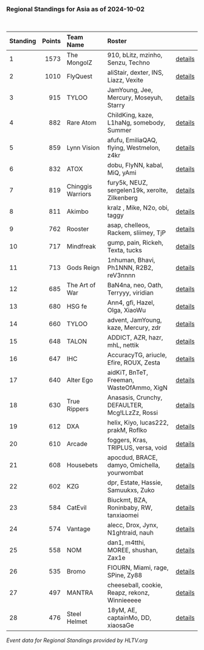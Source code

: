 ### Regional Standings for Asia as of 2024-10-02<br />
<br />

| Standing | Points | Team Name         | Roster                                         |                                                                                                      |
| :- | -: | :- | :- | :- |
| 1        |   1573 | The MongolZ       | 910, bLitz, mzinho, Senzu, Techno              | [details](details/2024_10_02/0009--the_mongolz--910-blitz-mzinho-senzu-techno.md)                    |
| 2        |   1010 | FlyQuest          | aliStair, dexter, INS, Liazz, Vexite           | [details](details/2024_10_02/0049--flyquest--alistair-dexter-ins-liazz-vexite.md)                    |
| 3        |    915 | TYLOO             | JamYoung, Jee, Mercury, Moseyuh, Starry        | [details](details/2024_10_02/0073--tyloo--jamyoung-jee-mercury-moseyuh-starry.md)                    |
| 4        |    882 | Rare Atom         | ChildKing, kaze, L1haNg, somebody, Summer      | [details](details/2024_10_02/0085--rare_atom--childking-kaze-l1hang-somebody-summer.md)              |
| 5        |    859 | Lynn Vision       | afufu, EmiliaQAQ, flying, Westmelon, z4kr      | [details](details/2024_10_02/0094--lynn_vision--afufu-emiliaqaq-flying-westmelon-z4kr.md)            |
| 6        |    832 | ATOX              | dobu, FlyNN, kabal, MiQ, yAmi                  | [details](details/2024_10_02/0100--atox--dobu-flynn-kabal-miq-yami.md)                               |
| 7        |    819 | Chinggis Warriors | fury5k, NEUZ, sergelen19k, xerolte, Zilkenberg | [details](details/2024_10_02/0104--chinggis_warriors--fury5k-neuz-sergelen19k-xerolte-zilkenberg.md) |
| 8        |    811 | Akimbo            | kralz , Mike, N2o, obi, taggy                  | [details](details/2024_10_02/0110--akimbo--kralz_-mike-n2o-obi-taggy.md)                             |
| 9        |    762 | Rooster           | asap, chelleos, Rackem, sliimey, TjP           | [details](details/2024_10_02/0126--rooster--asap-chelleos-rackem-sliimey-tjp.md)                     |
| 10       |    717 | Mindfreak         | gump, pain, Rickeh, Texta, tucks               | [details](details/2024_10_02/0140--mindfreak--gump-pain-rickeh-texta-tucks.md)                       |
| 11       |    713 | Gods Reign        | 1nhuman, Bhavi, Ph1NNN, R2B2, reV3nnnn         | [details](details/2024_10_02/0143--gods_reign--1nhuman-bhavi-ph1nnn-r2b2-rev3nnnn.md)                |
| 12       |    685 | The Art of War    | BaN4na, neo, Oath, Terryyy, viridian           | [details](details/2024_10_02/0155--the_art_of_war--ban4na-neo-oath-terryyy-viridian.md)              |
| 13       |    680 | HSG fe            | Ann4, gfi, Hazel, Olga, XiaoWu                 | [details](details/2024_10_02/0157--hsg_fe--ann4-gfi-hazel-olga-xiaowu.md)                            |
| 14       |    660 | TYLOO             | advent, JamYoung, kaze, Mercury, zdr           | [details](details/2024_10_02/0167--tyloo--advent-jamyoung-kaze-mercury-zdr.md)                       |
| 15       |    648 | TALON             | ADDICT, AZR, hazr, mhL, nettik                 | [details](details/2024_10_02/0170--talon--addict-azr-hazr-mhl-nettik.md)                             |
| 16       |    647 | IHC               | AccuracyTG, ariucle, Efire, ROUX, Zesta        | [details](details/2024_10_02/0172--ihc--accuracytg-ariucle-efire-roux-zesta.md)                      |
| 17       |    640 | Alter Ego         | aidKiT, BnTeT, Freeman, WasteOfAmmo, XigN      | [details](details/2024_10_02/0175--alter_ego--aidkit-bntet-freeman-wasteofammo-xign.md)              |
| 18       |    630 | True Rippers      | Anasasis, Crunchy, DEFAULTER, Mcg!LLzZz, Rossi | [details](details/2024_10_02/0181--true_rippers--anasasis-crunchy-defaulter-mcg_llzzz-rossi.md)      |
| 19       |    612 | DXA               | helix, Kiyo, lucas222, prakM, Roflko           | [details](details/2024_10_02/0191--dxa--helix-kiyo-lucas222-prakm-roflko.md)                         |
| 20       |    610 | Arcade            | foggers, Kras, TRIPLUS, versa, void            | [details](details/2024_10_02/0192--arcade--foggers-kras-triplus-versa-void.md)                       |
| 21       |    608 | Housebets         | apocdud, BRACE, damyo, Omichella, yourwombat   | [details](details/2024_10_02/0196--housebets--apocdud-brace-damyo-omichella-yourwombat.md)           |
| 22       |    602 | KZG               | dpr, Estate, Hassie, Samuukxs, Zuko            | [details](details/2024_10_02/0200--kzg--dpr-estate-hassie-samuukxs-zuko.md)                          |
| 23       |    584 | CatEvil           | Biuckmt, BZA, Roninbaby, RW, tanxiaomei        | [details](details/2024_10_02/0205--catevil--biuckmt-bza-roninbaby-rw-tanxiaomei.md)                  |
| 24       |    574 | Vantage           | alecc, Drox, Jynx, N1ghtraid, nauh             | [details](details/2024_10_02/0209--vantage--alecc-drox-jynx-n1ghtraid-nauh.md)                       |
| 25       |    558 | NOM               | dan1, m4tthi, MOREE, shushan, Zax1e            | [details](details/2024_10_02/0212--nom--dan1-m4tthi-moree-shushan-zax1e.md)                          |
| 26       |    535 | Bromo             | FIOURN, Miami, rage, SPine, Zy88               | [details](details/2024_10_02/0217--bromo--fiourn-miami-rage-spine-zy88.md)                           |
| 27       |    497 | MANTRA            | cheeseball, cookie, Reapz, rekonz, Winnieeeee  | [details](details/2024_10_02/0222--mantra--cheeseball-cookie-reapz-rekonz-winnieeeee.md)             |
| 28       |    476 | Steel Helmet      | 18yM, AE, captainMo, DD, xiaosaGe              | [details](details/2024_10_02/0225--steel_helmet--18ym-ae-captainmo-dd-xiaosage.md)                   |


_Event data for Regional Standings provided by HLTV.org_<br />
